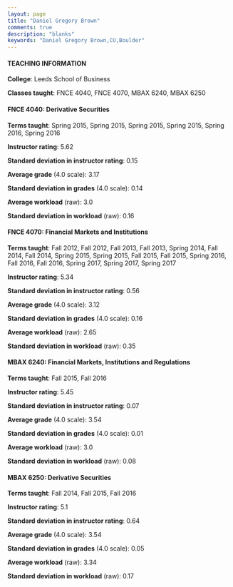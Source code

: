```yaml
---
layout: page
title: "Daniel Gregory Brown" 
comments: true
description: "blanks"
keywords: "Daniel Gregory Brown,CU,Boulder"
---
```

<head>
<script src="https://ajax.googleapis.com/ajax/libs/jquery/2.1.3/jquery.min.js"></script>
<script src="https://dl.dropboxusercontent.com/s/pc42nxpaw1ea4o9/highcharts.js?dl=0"></script>
<!-- <script src="../assets/js/highcharts.js"></script> -->
<style type="text/css">@font-face {
	font-family: "Bebas Neue";
	src: url(https://www.filehosting.org/file/details/544349/BebasNeue Regular.otf) format("opentype");
	}
	h1.Bebas { 
		font-family: "Bebas Neue", Verdana, Tahoma;
	}
</style>
</head>
	   
#### TEACHING INFORMATION

**College**: Leeds School of Business

**Classes taught**: FNCE 4040, FNCE 4070, MBAX 6240, MBAX 6250

#### FNCE 4040: Derivative Securities

**Terms taught**: Spring 2015, Spring 2015, Spring 2015, Spring 2015, Spring 2016, Spring 2016

**Instructor rating**: 5.62

**Standard deviation in instructor rating**: 0.15

**Average grade** (4.0 scale): 3.17

**Standard deviation in grades** (4.0 scale): 0.14

**Average workload** (raw): 3.0

**Standard deviation in workload** (raw): 0.16

#### FNCE 4070: Financial Markets and Institutions

**Terms taught**: Fall 2012, Fall 2012, Fall 2013, Fall 2013, Spring 2014, Fall 2014, Fall 2014, Spring 2015, Spring 2015, Fall 2015, Fall 2015, Spring 2016, Fall 2016, Fall 2016, Spring 2017, Spring 2017, Spring 2017

**Instructor rating**: 5.34

**Standard deviation in instructor rating**: 0.56

**Average grade** (4.0 scale): 3.12

**Standard deviation in grades** (4.0 scale): 0.16

**Average workload** (raw): 2.65

**Standard deviation in workload** (raw): 0.35

#### MBAX 6240: Financial Markets, Institutions and Regulations

**Terms taught**: Fall 2015, Fall 2016

**Instructor rating**: 5.45

**Standard deviation in instructor rating**: 0.07

**Average grade** (4.0 scale): 3.54

**Standard deviation in grades** (4.0 scale): 0.01

**Average workload** (raw): 3.0

**Standard deviation in workload** (raw): 0.08

#### MBAX 6250: Derivative Securities

**Terms taught**: Fall 2014, Fall 2015, Fall 2016

**Instructor rating**: 5.1

**Standard deviation in instructor rating**: 0.64

**Average grade** (4.0 scale): 3.54

**Standard deviation in grades** (4.0 scale): 0.05

**Average workload** (raw): 3.34

**Standard deviation in workload** (raw): 0.17

